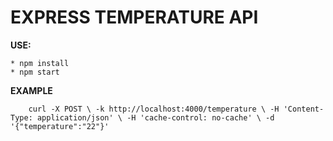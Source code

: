 # EXPRESS TEMPERATURE API

**USE:**

    * npm install
    * npm start

**EXAMPLE**

`    curl -X POST \
  -k http://localhost:4000/temperature \
  -H 'Content-Type: application/json' \
  -H 'cache-control: no-cache' \
  -d '{"temperature":"22"}'`
